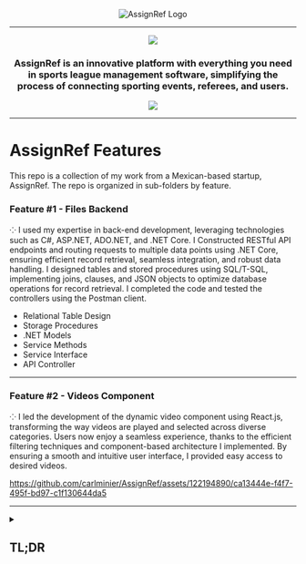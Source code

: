 <div align="center">
 
![AssignRef Logo](https://github.com/carlminier/AssignRef/assets/122194890/e76a456f-fac8-4bb8-958e-9312d898214a)


---

<img src="https://user-images.githubusercontent.com/73097560/115834477-dbab4500-a447-11eb-908a-139a6edaec5c.gif">

### AssignRef is an innovative platform with everything you need in sports league management software, simplifying the process of connecting sporting events, referees, and users. 

<img src="https://user-images.githubusercontent.com/73097560/115834477-dbab4500-a447-11eb-908a-139a6edaec5c.gif">

---

</div>

# AssignRef Features

This repo is a collection of my work from a Mexican-based startup, AssignRef. The repo is organized in sub-folders by feature.

### Feature #1 - Files Backend
⁘ I used my expertise in back-end development, leveraging technologies such as C#, ASP.NET, ADO.NET, and .NET Core. I Constructed RESTful API endpoints and routing requests to multiple data points using .NET Core, ensuring efficient record retrieval, seamless integration, and robust data handling. I designed tables and stored procedures using SQL/T-SQL, implementing joins, clauses, and JSON objects to optimize database operations for record retrieval. I completed the code and tested the controllers using the Postman client.

- Relational Table Design
- Storage Procedures
- .NET Models
- Service Methods
- Service Interface
- API Controller

---

### Feature #2 - Videos Component

⁘ I led the development of the dynamic video component using React.js, transforming the way videos are played and selected across diverse categories. Users now enjoy a seamless experience, thanks to the efficient filtering techniques and component-based architecture I implemented. By ensuring a smooth and intuitive user interface, I provided easy access to desired videos.

https://github.com/carlminier/AssignRef/assets/122194890/ca13444e-f4f7-495f-bd97-c1f130644da5

---

 <details>
  <summary>
    <h2>
      <strong>
        TL;DR
      </strong>
    </h2>
  </summary>
   
- Developed and structured the view videos page functionality from front-end to back-end.
- Created the necessary procedures in SQL utilizing joins, foreign keys, and pagination.
- Built the API endpoints with .NET using C# and thoroughly tested with Postman.
- Designed components in React to maximize aesthetics and functionality.
- Utilized styling with CSS and Bootstrap.
- Focused on best practices using proper naming conventions and casing to avoid compiler issues with team members’ code.
- Maintained workflow using GitBash and GitHub for repo management.
- Created new branches to maintain organization throughout the project.
- Performed commits and pull requests to secure consistency and quality.
- Participated in daily stand-ups, code reviews, and code talks with team members to ensure cohesive implementation of code.
 </details>
